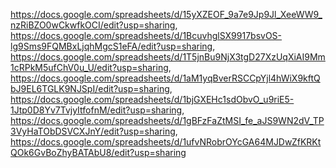 https://docs.google.com/spreadsheets/d/15yXZEOF_9a7e9Jp9Jl_XeeWW9_nzRiBZO0wCkwfkOCI/edit?usp=sharing, 
https://docs.google.com/spreadsheets/d/1BcuvhglSX9917bsvOS-lg9Sms9FQMBxLjqhMgcS1eFA/edit?usp=sharing, https://docs.google.com/spreadsheets/d/1T5jnBu9NjX3tgD27XzUqXiAI9Mm1cRPkM5ufChV0u_U/edit?usp=sharing, https://docs.google.com/spreadsheets/d/1aM1yqBverRSCCpYjl4hWiX9kftQbJ9EL6TGLK9NJSpI/edit?usp=sharing,
https://docs.google.com/spreadsheets/d/1bjGXEHc1sdObvO_u9riE5-1Jtp0D8Yv7TvjyItfofnM/edit?usp=sharing, https://docs.google.com/spreadsheets/d/1gBFzFaZtMSI_fe_aJS9WN2dV_TP3VyHaTObDSVCXJnY/edit?usp=sharing, https://docs.google.com/spreadsheets/d/1ufvNRobrOYcGA64MJDwZfKRKtQOk6GvBoZhyBATAbU8/edit?usp=sharing
